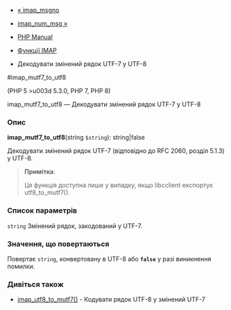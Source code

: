 - [« imap_msgno](function.imap-msgno.md)
- [imap_num_msg »](function.imap-num-msg.md)

- [PHP Manual](index.md)
- [Функції IMAP](ref.imap.md)
- Декодувати змінений рядок UTF-7 у UTF-8

#imap_mutf7_to_utf8

(PHP 5 \>u003d 5.3.0, PHP 7, PHP 8)

imap_mutf7_to_utf8 — Декодувати змінений рядок UTF-7 у UTF-8

### Опис

**imap_mutf7_to_utf8**(string `$string`): string\|false

Декодувати змінений рядок UTF-7 (відповідно до RFC 2060, розділ
5.1.3) у UTF-8.

> **Примітка**:
>
> Ця функція доступна лише у випадку, якщо libcclient експортує
> utf8_to_mutf7().

### Список параметрів

`string`
Змінений рядок, закодований у UTF-7.

### Значення, що повертаються

Повертає `string`, конвертовану в UTF-8 або **`false`** у разі
виникнення помилки.

### Дивіться також

- [imap_utf8_to_mutf7()](function.imap-utf8-to-mutf7.md) -
Кодувати рядок UTF-8 у змінений UTF-7
